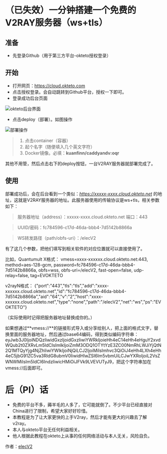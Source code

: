 # （已失效）一分钟搭建一个免费的V2RAY服务器（ws+tls）

## 准备

- 先登录Github（用于第三方平台-okteto授权登录）

## 开始

- 打开网页：https://cloud.okteto.com
- 点击授权登录。会自动跳转到Github平台，授权一下即可。
- 登录成功后台页面

![okteto后台界面](https://i.loli.net/2020/03/10/X6c1itgRL5P2uwQ.jpg)

- 点击deploy（部署）。如图操作

![部署操作](https://i.loli.net/2020/03/10/ivOHka9XKBpFDVP.jpg)

> 1. 点击container（容器）
> 2. 起个名字（随便填入几个英文字符）
> 3. Docker镜像。必填：**kuanfinn/caddyandv:oqr**

其他不用管，然后点击右下的deploy按钮，一台V2RAY服务器就部署完成了。

## 使用

部署成功后，会在后台看到一个类似：*https://xxxxx-xxxx.cloud.okteto.net* 的地址，这就是V2RAY服务器的地址。此服务器使用的传输协议是ws+tls，相关参数如下：

> 服务器地址（address）：xxxxx-xxxx.cloud.okteto.net
> 端口：443

> UUID/密码：fc784596-c17d-46da-bbb4-7d5142b8866a

> WS转发路径（path/obfs-uri）：/elecV2


有了这几个参数，把他们填写到相关软件的对应位置就可以直接使用了。

比如，Quantumult X格式：
vmess=xxxx-xxxxxx.cloud.okteto.net:443, method=aes-128-gcm, password=fc784596-c17d-46da-bbb4-7d5142b8866a, obfs=wss, obfs-uri=/elecV2, fast-open=false, udp-relay=false, tag=EVOKTETO

v2rayN格式：
{"port":"443","tls":"tls","add":"xxxx-xxxxxx.cloud.okteto.net","id":"fc784596-c17d-46da-bbb4-7d5142b8866a","aid":"64","v":"2","host":"xxxx-xxxxxx.cloud.okteto.net","type":"none","path":"/elecV2","net":"ws","ps":"EVOKTETO"}

（实际使用时记得把服务器地址替换成你的。）

如果想通过**vmess://**的链接形式导入或分享给别人，把上面的格式文字，替换里面的服务器地址，然后通过base64编码，得到类似编码字符串：eyJwb3J0IjoiNDQzIiwidGxzIjoidGxzIiwiYWRkIjoieHh4eC14eHh4eHguY2xvdWQub2t0ZXRvLm5ldCIsImlkIjoiZmM3ODQ1OTYtYzE3ZC00NmRhLWJiYjQtN2Q1MTQyYjg4NjZhIiwiYWlkIjoiNjQiLCJ2IjoiMiIsImhvc3QiOiJ4eHh4LXh4eHh4eC5jbG91ZC5va3RldG8ubmV0IiwidHlwZSI6Im5vbmUiLCJwYXRoIjoiL2VsZWNWMiIsIm5ldCI6IndzIiwicHMiOiJFVk9LVEVUTyJ9，把这个字符串加在vmess://后面即可。

# 后（PI）话

- 免费的平台不多，薅羊毛的人多了，它可能就倒了。不少平台已经直接对China进行了限制，希望大家好好珍惜。
- 本教程是为了让大家更快的上手V2ray，然后才能有更大的兴趣去了解v2ray。
- 本人与okteto平台无任何利益相关。
- 他人根据此教程在okteto上从事的任何网络活动与本人无关，风险自负。

作者：[elecV2](https://github.com/elecV2)

